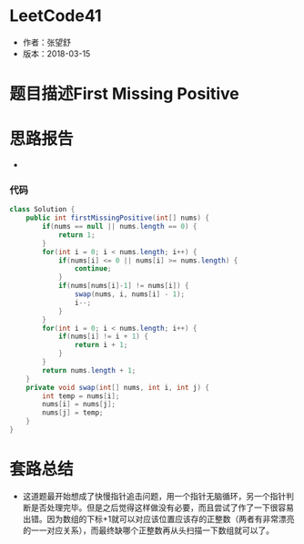 # LeetCode41
* 作者：张望舒
* 版本：2018-03-15

# 题目描述First Missing Positive

# 思路报告
*

### 代码

```Java
class Solution {
    public int firstMissingPositive(int[] nums) {
        if(nums == null || nums.length == 0) {
            return 1;
        }
        for(int i = 0; i < nums.length; i++) {
            if(nums[i] <= 0 || nums[i] >= nums.length) {
                continue;
            }
            if(nums[nums[i]-1] != nums[i]) {
                swap(nums, i, nums[i] - 1);
                i--;
            }
        }
        for(int i = 0; i < nums.length; i++) {
            if(nums[i] != i + 1) {
                return i + 1;
            }
        }
        return nums.length + 1;
    }
    private void swap(int[] nums, int i, int j) {
        int temp = nums[i];
        nums[i] = nums[j];
        nums[j] = temp;
    }
}
```
# 套路总结
* 这道题最开始想成了快慢指针追击问题，用一个指针无脑循环，另一个指针判断是否处理完毕。但是之后觉得这样做没有必要，而且尝试了作了一下很容易出错。因为数组的下标+1就可以对应该位置应该存的正整数（两者有非常漂亮的一一对应关系），而最终缺哪个正整数再从头扫描一下数组就可以了。

